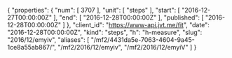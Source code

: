 {
  "properties": {
    "num": [
      3707
    ],
    "unit": [
      "steps"
    ],
    "start": [
      "2016-12-27T00:00:00Z"
    ],
    "end": [
      "2016-12-28T00:00:00Z"
    ],
    "published": [
      "2016-12-28T00:00:00Z"
    ]
  },
  "client_id": "https://www-api.jvt.me/fit",
  "date": "2016-12-28T00:00:00Z",
  "kind": "steps",
  "h": "h-measure",
  "slug": "2016/12/emyiv",
  "aliases": [
    "/mf2/4431da5e-7063-4604-9a45-1ce8a55ab867/",
    "/mf2/2016/12/emyiv",
    "/mf2/2016/12/emyiV"
  ]
}

